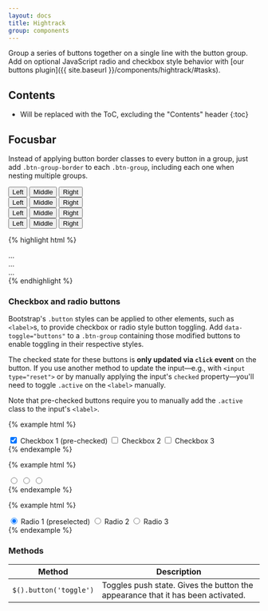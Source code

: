 ```yaml
---
layout: docs
title: Hightrack
group: components
---
```


Group a series of buttons together on a single line with the button group. Add on optional JavaScript radio and checkbox style behavior with [our buttons plugin]({{ site.baseurl }}/components/hightrack/#tasks).

## Contents

* Will be replaced with the ToC, excluding the "Contents" header
{:toc}

## Focusbar

Instead of applying button border classes to every button in a group, just add `.btn-group-border` to each `.btn-group`, including each one when nesting multiple groups.
<div class="ht-background-theme-primary">
  <div class="bd-example">
    <div class="btn-group btn-group-lg ht-focusbar" role="group" aria-label="Large button group">
      <button type="button" class="btn btn-primary">Left</button>
      <button type="button" class="btn btn-primary">Middle</button>
      <button type="button" class="btn btn-primary active">Right</button>
    </div>
    <div class="btn-group ht-focusbar" role="group" aria-label="Default button group">
      <button type="button" class="btn btn-secondary">Left</button>
      <button type="button" class="btn btn-secondary active">Middle</button>
      <button type="button" class="btn btn-secondary">Right</button>
    </div>
    <div class="btn-group btn-group-sm ht-focusbar" role="group" aria-label="Small button group">
        <button type="button" class="btn btn-danger">Left</button>
        <button type="button" class="btn btn-danger">Middle</button>
        <button type="button" class="btn btn-danger active">Right</button>
      </div>
    <div class="ht-quickbar">
      <div class="btn-group btn-group-sm ht-focusbar" role="group" aria-label="Small button group">
        <button type="button" class="btn btn-danger">Left</button>
        <button type="button" class="btn btn-danger">Middle</button>
        <button type="button" class="btn btn-danger active">Right</button>
      </div>
    </div>
  </div>
</div>

{% highlight html %}
<div class="btn-group btn-group-lg btn-group-border" role="group" aria-label="...">...</div>
<div class="btn-group btn-group-border" role="group" aria-label="...">...</div>
<div class="btn-group btn-group-sm btn-group-border" role="group" aria-label="...">...</div>
{% endhighlight %}

### Checkbox and radio buttons

Bootstrap's `.button` styles can be applied to other elements, such as `<label>`s, to provide checkbox or radio style button toggling. Add `data-toggle="buttons"` to a `.btn-group` containing those modified buttons to enable toggling in their respective styles.

The checked state for these buttons is **only updated via `click` event** on the button. If you use another method to update the input—e.g., with `<input type="reset">` or by manually applying the input's `checked` property—you'll need to toggle `.active` on the `<label>` manually.

Note that pre-checked buttons require you to manually add the `.active` class to the input's `<label>`.

{% example html %}
<div class="example-body ht-background-theme-primary">
  <div class="ht-quickbar">
    <div class="btn-group ht-focusbar" data-toggle="buttons">
      <label class="btn btn-primary btn-sm active">
        <input type="checkbox" checked autocomplete="off"> Checkbox 1 (pre-checked)
      </label>
      <label class="btn btn-primary btn-sm">
        <input type="checkbox" autocomplete="off"> Checkbox 2
      </label>
      <label class="btn btn-primary btn-sm">
        <input type="checkbox" autocomplete="off"> Checkbox 3
      </label>
    </div>
  </div>
</div>
{% endexample %}

{% example html %}
<div class="example-body ht-background-theme-primary">
  <div class="ht-quickbar">
    <div class="btn-group ht-focusbar" data-toggle="buttons">
      <label class="btn btn-primary btn-sm active">
        <input type="radio" name="options" id="option11" autocomplete="off" checked> <label class="ht-icon ht-icon-like"></label>
      </label>
      <label class="btn btn-primary btn-sm">
        <input type="radio" name="options" id="option12" autocomplete="off"> <label class="ht-icon ht-icon-matrix"></label>
      </label>
      <label class="btn btn-primary btn-sm">
        <input type="radio" name="options" id="option13" autocomplete="off"> <label class="ht-icon ht-icon-list"></label>
      </label>
    </div>
  </div>
</div>
{% endexample %}

{% example html %}
<div class="example-body ht-background-theme-primary">
  <div class="ht-quickbar">
    <div class="btn-group ht-focusbar" data-toggle="buttons">
      <label class="btn btn-primary btn-sm active">
        <input type="radio" name="options" id="option21" autocomplete="off" checked> Radio 1 (preselected)
      </label>
      <label class="btn btn-primary btn-sm">
        <input type="radio" name="options" id="option22" autocomplete="off"> Radio 2
      </label>
      <label class="btn btn-primary btn-sm">
        <input type="radio" name="options" id="option23" autocomplete="off"> Radio 3
      </label>
    </div>
  </div>
</div>
{% endexample %}

<label class="ht-icon ht-icon-like ht-icon-on"></label><label class="ht-icon ht-icon-matrix ht-icon-on"></label><label class="ht-icon ht-icon-list ht-icon-on"></label>

### Methods

| Method | Description |
| --- | --- |
| `$().button('toggle')` |Toggles push state. Gives the button the appearance that it has been activated.  |